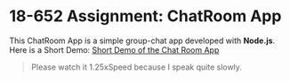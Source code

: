 # 18-652 Assignment: ChatRoom App
This ChatRoom App is a simple group-chat app developed with **Node.js**.  
Here is a Short Demo: [Short Demo of the Chat Room App](https://www.youtube.com/watch?v=Hn2EP7UwO94)
  > Please watch it 1.25xSpeed because I speak quite slowly.
